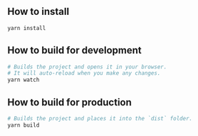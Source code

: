 ## How to install

```sh
yarn install
```

## How to build for development

```sh
# Builds the project and opens it in your browser.
# It will auto-reload when you make any changes.
yarn watch
```

## How to build for production

```sh
# Builds the project and places it into the `dist` folder.
yarn build
```
